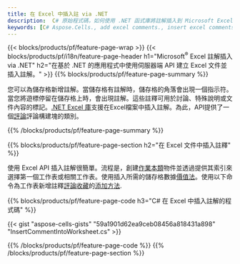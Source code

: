 ```yaml
---
title: 在 Excel 中插入註 via .NET
description:  C# 原始程式碼，如何使用 .NET 函式庫將註解插入到 Microsoft Excel 檔案中。
keywords: [C# Aspose.Cells., add excel comments., insert excel comments., access excel comments., remove excel comments., delete excel comments., add comments in excel., insert comments in excel., access comments in excel., remove comments in excel., delete comments in excel]
---
```

{{< blocks/products/pf/feature-page-wrap >}}
{{< blocks/products/pf/i18n/feature-page-header h1="Microsoft<sup>&reg;</sup> Excel 註解插入 via .NET" h2="在基於 .NET 的應用程式中使用伺服器端 API 建立 Excel 文件並插入註解。" >}}
{{% blocks/products/pf/feature-page-summary %}}

您可以為儲存格新增註解。當儲存格有註解時，儲存格的角落會出現一個指示符。當您將遊標停留在儲存格上時，會出現註解。這些註釋可用於討論、特殊說明或文件內容的標記。[.NET Excel 庫](/cells/zh-hant/net/)支援在Excel檔案中插入註解。為此，API提供了一個[評論](https://reference.aspose.com/cells/net/aspose.cells/comment)評論構建塊的類別。

{{% /blocks/products/pf/feature-page-summary %}}

{{% blocks/products/pf/feature-page-section h2="在 Excel 文件中插入註釋" %}}

使用 Excel API 插入註解很簡單。流程是，創建[作業本類](https://reference.aspose.com/cells/net/aspose.cells/workbook)物件並透過提供其索引來選擇第一個工作表或相關工作表。使用插入所需的儲存格數據[價值法](https://reference.aspose.com/cells/net/aspose.cells/cell/methods/putvalue/index)。使用以下命令為工作表新增註釋[評論收藏](https://reference.aspose.com/cells/net/aspose.cells/commentcollection)的[添加方法](https://reference.aspose.com/cells/net/aspose.cells.commentcollection/add/methods/1).

{{% blocks/products/pf/feature-page-code h3="C# 在 Excel 中插入註解的程式碼" %}}

{{< gist "aspose-cells-gists" "59a1901d62ea9ceb08456a818431a898" "InsertCommentIntoWorksheet.cs" >}}

{{% /blocks/products/pf/feature-page-code %}}
{{% /blocks/products/pf/feature-page-section %}}
